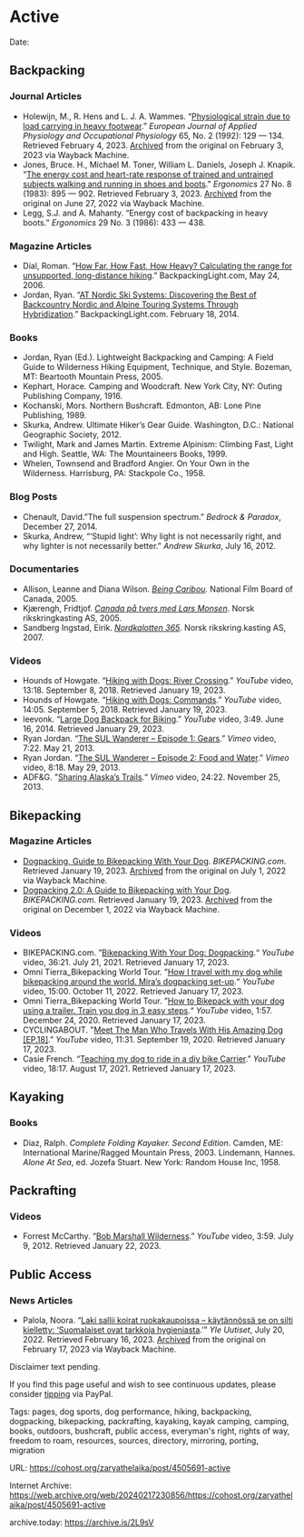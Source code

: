 # Active

Date:

## Backpacking
### Journal Articles
- Holewijn, M., R. Hens and L. J. A. Wammes. “[Physiological strain due to load carrying in heavy footwear](https://d1wqtxts1xzle7.cloudfront.net/34135406/Physiological_strain_due_to_load_carrying_in_heavy_footwear._Eur_J_Appl_Physiol_1992_65-libre.pdf?1404712595=&response-content-disposition=inline%3B+filename%3DPhysiological_strain_due_to_load_carryin.pdf&Expires=1675482145&Signature=LnyLeuvzgDuc0AVhVEo2zWGGC-G8OWHpL38GjG8FmVy9PF~Q2tfDL5wZ7peRAYxVWN-8YiROLBW5zVu9iggvbAeYSuQ5H0BHTYzR8IUk3sGqG0j6YPuz6UwR1bnQUZRU48MTJjiQnGvpRnAlna6TaeQvogF5RXA0O4IeXsWVi3FAe-JuVbR1dXkWI9j6m2OvfFGAjWxEOIgL~8h2RNoUS60YlVXLJaeUqXSyvK-msdphbPzwAKRSLJ41CuChkWBdsqycxZaWmLx-~0PpnxRa~rZVx9xpTJTB0XDdTfxysKVqkxUySps7I4isY8~n~QgTqCcUxkMzPar-VzCXvyiExg__&Key-Pair-Id=APKAJLOHF5GGSLRBV4ZA).” _European Journal of Applied Physiology and Occupational Physiology_ 65, No. 2 (1992): 129 — 134. Retrieved February 4, 2023. [Archived](https://web.archive.org/web/20230204024313/https://d1wqtxts1xzle7.cloudfront.net/34135406/Physiological_strain_due_to_load_carrying_in_heavy_footwear._Eur_J_Appl_Physiol_1992_65-libre.pdf?1404712595=&response-content-disposition=inline%3B+filename%3DPhysiological_strain_due_to_load_carryin.pdf&Expires=1675482145&Signature=LnyLeuvzgDuc0AVhVEo2zWGGC-G8OWHpL38GjG8FmVy9PF~Q2tfDL5wZ7peRAYxVWN-8YiROLBW5zVu9iggvbAeYSuQ5H0BHTYzR8IUk3sGqG0j6YPuz6UwR1bnQUZRU48MTJjiQnGvpRnAlna6TaeQvogF5RXA0O4IeXsWVi3FAe-JuVbR1dXkWI9j6m2OvfFGAjWxEOIgL~8h2RNoUS60YlVXLJaeUqXSyvK-msdphbPzwAKRSLJ41CuChkWBdsqycxZaWmLx-~0PpnxRa~rZVx9xpTJTB0XDdTfxysKVqkxUySps7I4isY8~n~QgTqCcUxkMzPar-VzCXvyiExg__&Key-Pair-Id=APKAJLOHF5GGSLRBV4ZA) from the original on February 3, 2023 via Wayback Machine.
- Jones, Bruce. H., Michael M. Toner, William L. Daniels, Joseph J. Knapik. “[The energy cost and heart-rate response of trained and untrained subjects walking and running in shoes and boots](https://apps.dtic.mil/sti/pdfs/ADA131420.pdf).” _Ergonomics_ 27 No. 8 (1983): 895 — 902. Retrieved February 3, 2023. [Archived](https://web.archive.org/web/20220627223720/https://apps.dtic.mil/sti/pdfs/ADA131420.pdf) from the original on June 27, 2022 via Wayback Machine.
- Legg, S.J. and A. Mahanty. “Energy cost of backpacking in heavy boots.” _Ergonomics_ 29 No. 3 (1986): 433 — 438.
### Magazine Articles
- Dial, Roman. “[How Far, How Fast, How Heavy? Calculating the range for unsupported, long-distance hiking](http://backpackinglight.com/cgi-bin/backpackinglight/calculating_range_in_lightweight_backpacking.html).” BackpackingLight.com, May 24, 2006.
- Jordan, Ryan. “[AT Nordic Ski Systems: Discovering the Best of Backcountry Nordic and Alpine Touring Systems Through Hybridization](http://backpackinglight.com/cgi-bin/backpackinglight/at-nordic-ski-jordan.html).” BackpackingLight.com. February 18, 2014.
### Books
- Jordan, Ryan (Ed.). Lightweight Backpacking and Camping: A Field Guide to Wilderness Hiking Equipment, Technique, and Style. Bozeman, MT: Beartooth Mountain Press, 2005.
- Kephart, Horace. Camping and Woodcraft. New York City, NY: Outing Publishing Company, 1916.
- Kochanski, Mors. Northern Bushcraft. Edmonton, AB: Lone Pine Publishing, 1989.
- Skurka, Andrew. Ultimate Hiker’s Gear Guide. Washington, D.C.: National Geographic Society, 2012.
- Twilight, Mark and James Martin. Extreme Alpinism: Climbing Fast, Light and High. Seattle, WA: The Mountaineers Books, 1999.
- Whelen, Townsend and Bradford Angier. On Your Own in the Wilderness. Harrisburg, PA: Stackpole Co., 1958.
### Blog Posts
- Chenault, David.”The full suspension spectrum.” _Bedrock & Paradox_, December 27, 2014.
- Skurka, Andrew, “‘Stupid light’: Why light is not necessarily right, and why lighter is not necessarily better.” _Andrew Skurka_, July 16, 2012.
### Documentaries
- Allison, Leanne and Diana Wilson. _[Being Caribou](http://www.youtube.com/watch?v=SsJ3w7hUfLs)_. National Film Board of Canada, 2005.
- Kjærengh, Fridtjof. _[Canada på tvers med Lars Monsen](https://www.youtube.com/playlist?list=PLAF1A219B60F9A35C)_. Norsk rikskringkasting AS, 2005.
- Sandberg Ingstad, Eirik. _[Nordkalotten 365](https://tv.nrk.no/serie/et-aar-paa-tur-med-lars-monsen)_. Norsk rikskring.kasting AS, 2007.
### Videos
- Hounds of Howgate. “[Hiking with Dogs: River Crossing](https://www.youtube.com/watch?v=WAumSIK-MSQ%22).” _YouTube_ video, 13:18. September 8, 2018. Retrieved January 19, 2023.
- Hounds of Howgate. “[Hiking with Dogs: Commands](https://www.youtube.com/watch?v=7Dua2Hao95M).” _YouTube_ video, 14:05. September 5, 2018. Retrieved January 19, 2023.
- leevonk. “[Large Dog Backpack for Biking](https://www.youtube.com/watch?v=EdERAhnI8_c).” _YouTube_ video, 3:49. June 16, 2014. Retrieved January 29, 2023.
- Ryan Jordan. “[The SUL Wanderer – Episode 1: Gears](http://www.backpackinglight.com/cgi-bin/backpackinglight/sul_wanderer_episode_1_gear.html#.VT6__iFViko).” _Vimeo_ video, 7:22. May 21, 2013.
- Ryan Jordan. “[The SUL Wanderer – Episode 2: Food and Water](http://www.backpackinglight.com/cgi-bin/backpackinglight/sul_wanderer_episode_2_cooking_water_fire.html#.VT7AtSFViko).” _Vimeo_ video, 8:18. May 29, 2013.
- ADF&G. "[Sharing Alaska’s Trails](https://vimeo.com/80325671).“ _Vimeo_ video, 24:22. November 25, 2013.

## Bikepacking
### Magazine Articles
- [Dogpacking, Guide to Bikepacking With Your Dog](https://bikepacking.com/plan/dogpacking/). _BIKEPACKING.com_. Retrieved January 19, 2023. [Archived](https://web.archive.org/web/20220701042557/https://bikepacking.com/plan/dogpacking/) from the original on July 1, 2022 via Wayback Machine.
- [Dogpacking 2.0: A Guide to Bikepacking with Your Dog](https://bikepacking.com/plan/dogpacking-guide/). _BIKEPACKING.com_. Retrieved January 19, 2023. [Archived](https://web.archive.org/web/20221201003241/https://bikepacking.com/plan/dogpacking-guide/) from the original on December 1, 2022 via Wayback Machine.
### Videos
- BIKEPACKING.com. ”[Bikepacking With Your Dog: Dogpacking](https://www.youtube.com/watch?v=Cpg1msr9APY).“ _YouTube_ video, 36:21. July 21, 2021. Retrieved January 17, 2023.
- Omni Tierra_Bikepacking World Tour. ”[How I travel with my dog while bikepacking around the world. Mira’s dogpacking set-up](https://www.youtube.com/watch?v=1nbrn4jC7FY).“ _YouTube_ video, 15:00. October 11, 2022. Retrieved January 17, 2023.
- Omni Tierra_Bikepacking World Tour. ”[How to Bikepack with your dog using a trailer. Train you dog in 3 easy steps](https://www.youtube.com/watch?v=xbe3W1O3pFQ).“ _YouTube_ video, 1:57. December 24, 2020. Retrieved January 17, 2023.
- CYCLINGABOUT. "[Meet The Man Who Travels With His Amazing Dog [EP.18]](https://www.youtube.com/watch?v=1uGhDRLIfIw).” _YouTube_ video, 11:31. September 19, 2020. Retrieved January 17, 2023.
- Casie French. “[Teaching my dog to ride in a diy bike Carrier](https://www.youtube.com/watch?v=mAiqUYaNpSg).” _YouTube_ video, 18:17. August 17, 2021. Retrieved January 17, 2023.
## Kayaking
### Books
- Diaz, Ralph. _Complete Folding Kayaker. Second Edition_. Camden, ME: International Marine/Ragged Mountain Press, 2003.
Lindemann, Hannes. _Alone At Sea_, ed. Jozefa Stuart. New York: Random House Inc, 1958.
## Packrafting
### Videos
- Forrest McCarthy. “[Bob Marshall Wilderness](https://www.youtube.com/watch?v=hf5WQTcRXo4).” _YouTube_ video, 3:59. July 9, 2012. Retrieved January 22, 2023.
## Public Access
### News Articles
- Palola, Noora. “[Laki sallii koirat ruokakaupoissa – käytännössä se on silti kielletty: ‘Suomalaiset ovat tarkkoja hygieniasta](https://yle.fi/a/3-12536273).’” _Yle Uutiset_, July 20, 2022. Retrieved February 16, 2023. [Archived](https://web.archive.org/web/20240217203908/https://yle.fi/a/3-12536273) from the original on February 17, 2023 via Wayback Machine.

Disclaimer text pending.

If you find this page useful and wish to see continuous updates, please consider [tipping](https://paypal.me/bglamours) via PayPal.

Tags: pages, dog sports, dog performance, hiking, backpacking, dogpacking, bikepacking, packrafting, kayaking, kayak camping, camping, books, outdoors, bushcraft, public access, everyman's right, rights of way, freedom to roam, resources, sources, directory, mirroring, porting, migration

URL: https://cohost.org/zaryathelaika/post/4505691-active

Internet Archive: https://web.archive.org/web/20240217230856/https://cohost.org/zaryathelaika/post/4505691-active

archive.today: https://archive.is/2L9sV
